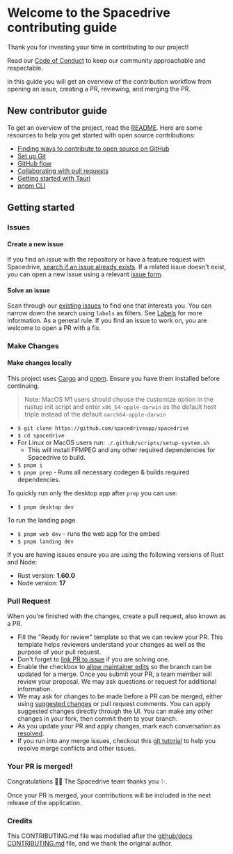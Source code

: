 # Welcome to the Spacedrive contributing guide

Thank you for investing your time in contributing to our project!

Read our [Code of Conduct](./CODE_OF_CONDUCT.md) to keep our community approachable and respectable.

In this guide you will get an overview of the contribution workflow from opening an issue, creating a PR, reviewing, and merging the PR.

## New contributor guide

To get an overview of the project, read the [README](README.md). Here are some resources to help you get started with open source contributions:

- [Finding ways to contribute to open source on GitHub](https://docs.github.com/en/get-started/exploring-projects-on-github/finding-ways-to-contribute-to-open-source-on-github)
- [Set up Git](https://docs.github.com/en/get-started/quickstart/set-up-git)
- [GitHub flow](https://docs.github.com/en/get-started/quickstart/github-flow)
- [Collaborating with pull requests](https://docs.github.com/en/github/collaborating-with-pull-requests)
- [Getting started with Tauri](https://tauri.app/v1/guides/getting-started/prerequisites)
- [pnpm CLI](https://pnpm.io/pnpm-cli)

## Getting started

### Issues

#### Create a new issue

If you find an issue with the repository or have a feature request with Spacedrive, [search if an issue already exists](https://docs.github.com/en/github/searching-for-information-on-github/searching-on-github/searching-issues-and-pull-requests#search-by-the-title-body-or-comments). If a related issue doesn't exist, you can open a new issue using a relevant [issue form](https://github.com/spacedriveapp/spacedrive/issues/new/choose).

#### Solve an issue

Scan through our [existing issues](https://github.com/spacedriveapp/spacedrive/issues) to find one that interests you. You can narrow down the search using `labels` as filters. See [Labels](https://github.com/spacedriveapp/spacedrive/labels) for more information. As a general rule. If you find an issue to work on, you are welcome to open a PR with a fix.

### Make Changes

#### Make changes locally

This project uses [Cargo](https://doc.rust-lang.org/cargo/getting-started/installation.html) and [pnpm](https://pnpm.io/installation). Ensure you have them installed before continuing.

> Note: MacOS M1 users should choose the customize option in the rustup init script and enter `x86_64-apple-darwin` as the default host triple instead of the default `aarch64-apple-darwin`

- `$ git clone https://github.com/spacedriveapp/spacedrive`
- `$ cd spacedrive`
- For Linux or MacOS users run: `./.github/scripts/setup-system.sh`
  - This will install FFMPEG and any other required dependencies for Spacedrive to build.
- `$ pnpm i`
- `$ pnpm prep` - Runs all necessary codegen & builds required dependencies.

To quickly run only the desktop app after `prep` you can use:

- `$ pnpm desktop dev`

To run the landing page

- `$ pnpm web dev` - runs the web app for the embed
- `$ pnpm landing dev`

If you are having issues ensure you are using the following versions of Rust and Node:

- Rust version: **1.60.0**
- Node version: **17**

### Pull Request

When you're finished with the changes, create a pull request, also known as a PR.

- Fill the "Ready for review" template so that we can review your PR. This template helps reviewers understand your changes as well as the purpose of your pull request.
- Don't forget to [link PR to issue](https://docs.github.com/en/issues/tracking-your-work-with-issues/linking-a-pull-request-to-an-issue) if you are solving one.
- Enable the checkbox to [allow maintainer edits](https://docs.github.com/en/github/collaborating-with-issues-and-pull-requests/allowing-changes-to-a-pull-request-branch-created-from-a-fork) so the branch can be updated for a merge.
  Once you submit your PR, a team member will review your proposal. We may ask questions or request for additional information.
- We may ask for changes to be made before a PR can be merged, either using [suggested changes](https://docs.github.com/en/github/collaborating-with-issues-and-pull-requests/incorporating-feedback-in-your-pull-request) or pull request comments. You can apply suggested changes directly through the UI. You can make any other changes in your fork, then commit them to your branch.
- As you update your PR and apply changes, mark each conversation as [resolved](https://docs.github.com/en/github/collaborating-with-issues-and-pull-requests/commenting-on-a-pull-request#resolving-conversations).
- If you run into any merge issues, checkout this [git tutorial](https://lab.github.com/githubtraining/managing-merge-conflicts) to help you resolve merge conflicts and other issues.

### Your PR is merged!

Congratulations :tada::tada: The Spacedrive team thanks you :sparkles:.

Once your PR is merged, your contributions will be included in the next release of the application.

### Credits

This CONTRIBUTING.md file was modelled after the [github/docs CONTRIBUTING.md](https://github.com/github/docs/blob/main/CONTRIBUTING.md) file, and we thank the original author.

